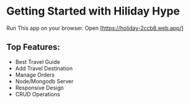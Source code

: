 # Getting Started with Hiliday Hype

Run This app on your browser.
Open [https://holiday-2ccb8.web.app/]

## Top Features:
<ul>
    <li> Best Travel Guide </li>
    <li> Add Travel Destination </li>
    <li> Manage Orders </li>
    <li> Node/Mongodb Server </li>
    <li> Responsive Design </li>
    <li> CRUD Operations </li>
</ul>

